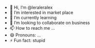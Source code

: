 - 👋 Hi, I’m @leraleralex
- 👀 I’m interested in market place
- 🌱 I’m currently learning 
- 💞️ I’m looking to collaborate on business
- 📫 How to reach me ...
- 😄 Pronouns: ...
- ⚡ Fun fact: stupid

<!---
leraleralex/leraleralex is a ✨ special ✨ repository because its `README.md` (this file) appears on your GitHub profile.
You can click the Preview link to take a look at your changes.
--->
